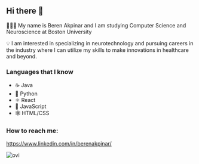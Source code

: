 ## Hi there 👋

 👨🏻‍💻 My name is Beren Akpinar and I am studying Computer Science and Neuroscience at Boston University 

 💡 I am interested in specializing in neurotechnology and pursuing careers in the industry where I can utilize my skills to make innovations in healthcare and beyond.

### Languages that I know
  - ☕ Java
  - 🐍 Python
  - ⚛ React
  - 📝 JavaScript
  - 🕸️ HTML/CSS

### How to reach me:
https://www.linkedin.com/in/berenakpinar/

<img src="https://github-readme-stats.vercel.app/api/top-langs?username=madushadhanushka&show_icons=true&locale=en&layout=compact&theme=chartreuse-dark" alt="ovi" />


<!--
**bakp22/bakp22** is a ✨ _special_ ✨ repository because its `README.md` (this file) appears on your GitHub profile.

Here are some ideas to get you started:

- 🔭 I’m currently working on ...
- 🌱 I’m currently learning ...
- 👯 I’m looking to collaborate on ...
- 🤔 I’m looking for help with ...
- 💬 Ask me about ...
- 📫 How to reach me: ...
- 😄 Pronouns: ...
- ⚡ Fun fact: ...
-->
